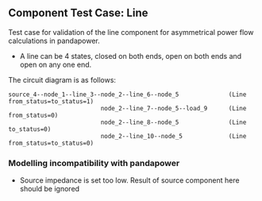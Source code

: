 ## Component Test Case: Line

Test case for validation of the line component for asymmetrical power flow calculations in pandapower. 
- A line can be 4 states, closed on both ends, open on both ends and open on any one end.

The circuit diagram is as follows:
```
source_4--node_1--line_3--node_2--line_6--node_5              (Line from_status=to_status=1)
                          node_2--line_7--node_5--load_9      (Line from_status=0)
                          node_2--line_8--node_5              (Line to_status=0)
                          node_2--line_10--node_5             (Line from_status=to_status=0)
```

### Modelling incompatibility with pandapower

- Source impedance is set too low. Result of source component here should be ignored
